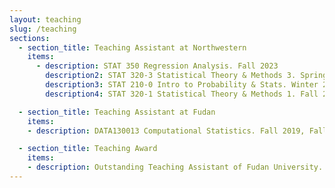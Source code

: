 ```yaml
---
layout: teaching
slug: /teaching
sections:
  - section_title: Teaching Assistant at Northwestern
    items:
      - description: STAT 350 Regression Analysis. Fall 2023
        description2: STAT 320-3 Statistical Theory & Methods 3. Spring 2023
        description3: STAT 210-0 Intro to Probability & Stats. Winter 2023
        description4: STAT 320-1 Statistical Theory & Methods 1. Fall 2022

  - section_title: Teaching Assistant at Fudan
    items:
    - description: DATA130013 Computational Statistics. Fall 2019, Fall 2018

  - section_title: Teaching Award
    items:
    - description: Outstanding Teaching Assistant of Fudan University. Fall 2019
---
```

